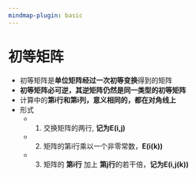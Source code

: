 ```yaml
---
mindmap-plugin: basic
---
```


# 初等矩阵
- 初等矩阵是**单位矩阵经过一次初等变换**得到的矩阵
- **初等矩阵必可逆，其逆矩阵仍然是同一类型的初等矩阵**
- 计算中的**第i行和第i列，意义相同的，都在对角线上**
- 形式
	- 1. 交换矩阵的两行, **记为E(i,j)**
	- 2. 矩阵的第i行乘以一个非零常数，**E(i(k))**
	- 3. 矩阵的 **第i行** 加上 **第j行**的若干倍，**记为E(i,j(k))**
